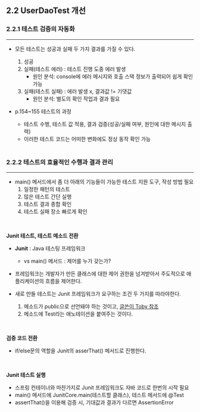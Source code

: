 
## 2.2 UserDaoTest 개선


### 2.2.1 테스트 검증의 자동화 
---

- 모든 테스트는 성공과 실패 두 가지 결과를 가질 수 있다.
  1. 성공
  2. 실패(테스트 에러) : 테스트 진행 도중 에러 발생
      - 원인 분석: console에 에러 메시지와 호출 스택 정보가 출력되어 쉽게 확인 가능
  3. 실패(테스트 실패) : 에러 발생 x, 결과값 != 기댓값
      - 원인 분석: 별도의 확인 작업과 결과 필요

- p.154~155 테스트의 과정
  - 테스트 수행, 테스트 값 적용, 결과 검증(성공/실패 여부, 원인에 대한 메시지 출력)
  - 이러한 테스트 코드는 어떠한 변화에도 정상 동작 확인 가능
  
  <br>

### 2.2.2 테스트의 효율적인 수행과 결과 관리
---

- main() 메서드에서 좀 더 아래의 기능들이 가능한 테스트 지원 도구, 작성 방법 필요
  1. 일정한 패턴의 테스트
  2. 많은 테스트 간단 실행
  3. 테스트 결과 종합 확인
  4. 테스트 실패 장소 빠르게 확인
  
<br>

**Junit 테스트, 테스트 메소드 전환**

- **Junit** : Java 테스팅 프레임워크
  - vs main() 메서드 : 제어를 누가 갖는가?

- 프레임워크는 개발자가 만든 클래스에 대한 제어 권한을 넘겨받아서 주도적으로 애플리케이션의 흐름을 제어한다.

- 새로 만들 테스트는 Junit 프레임워크가 요구하는 조건 두 가지를 따라야한다. 
	1. 메소드가 public으로 선언돼야 하는 것이고,  [글쓴이 Toby 참조](https://groups.google.com/g/ksug/c/xpJpy8SCrEE)
	2. 메소드에 Test라는 애노테이션을 붙여주는 것이다.

<br>

**검증 코드 전환**

- if/else문의 역할을 Junit의 asserThat() 메서드로 진행한다.
<br>

**Junit 테스트 실행**

- 스프링 컨테이너와 마찬가지로 Junit 프레임워크도 자바 코드로 한번의 시작 필요
- main() 메서드에 JunitCore.main(테스트할 클래스), 테스트 메서드에 @Test
- assertThat()을 이용해 검증 시, 기대값과 결과가 다르면 AssertionError
